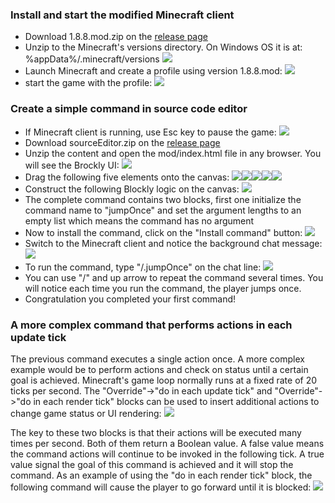 ### Install and start the modified Minecraft client
* Download 1.8.8.mod.zip on the [release page](../releases)
* Unzip to the Minecraft's versions directory. On Windows OS it is at: %appData%/.minecraft/versions
![](https://raw.githubusercontent.com/minecraftkids/minecraftOpenMod/master/doc/tutorial/mcInstall.JPG)
* Launch Minecraft and create a profile using version 1.8.8.mod:
![](https://raw.githubusercontent.com/minecraftkids/minecraftOpenMod/master/doc/tutorial/mcModProfile.JPG)
* start the game with the profile:
![](https://raw.githubusercontent.com/minecraftkids/minecraftOpenMod/master/doc/tutorial/mcLaunchMod.JPG)

### Create a simple command in source code editor
* If Minecraft client is running, use Esc key to pause the game:
![](https://raw.githubusercontent.com/minecraftkids/minecraftOpenMod/master/doc/tutorial/mcPaulsed.jpg)
* Download sourceEditor.zip on the [release page](../releases)
* Unzip the content and open the mod/index.html file in any browser. You will see the Brockly UI:
![](https://raw.githubusercontent.com/minecraftkids/minecraftOpenMod/master/doc/tutorial/blockClean.JPG)
* Drag the following five elements onto the canvas:
![](https://raw.githubusercontent.com/minecraftkids/minecraftOpenMod/master/doc/tutorial/blocklyInitializeCmd.JPG)![](https://raw.githubusercontent.com/minecraftkids/minecraftOpenMod/master/doc/tutorial/blocklyExecuteOnce.JPG)![](https://raw.githubusercontent.com/minecraftkids/minecraftOpenMod/master/doc/tutorial/blocklyTextString.JPG)![](https://raw.githubusercontent.com/minecraftkids/minecraftOpenMod/master/doc/tutorial/blocklyEmptyList.JPG)![](https://raw.githubusercontent.com/minecraftkids/minecraftOpenMod/master/doc/tutorial/blocklyJumpOnce.JPG)
* Construct the following Blockly logic on the canvas:
![](https://raw.githubusercontent.com/minecraftkids/minecraftOpenMod/master/doc/tutorial/jumpOnceComplete.JPG)
* The complete command contains two blocks, first one initialize the command name to "jumpOnce" and set the argument lengths to an empty list which means the command has no argument
* Now to install the command, click on the "Install command" button:
![](https://raw.githubusercontent.com/minecraftkids/minecraftOpenMod/master/doc/tutorial/blocklyInstallCmd.JPG)
* Switch to the Minecraft client and notice the background chat message:
![](https://raw.githubusercontent.com/minecraftkids/minecraftOpenMod/master/doc/tutorial/mcCommandLoaded.JPG)
* To run the command, type "/.jumpOnce" on the chat line:
![](https://raw.githubusercontent.com/minecraftkids/minecraftOpenMod/master/doc/tutorial/mcCmdInput.JPG)
* You can use "/" and up arrow to repeat the command several times. You will notice each time you run the command, the player jumps once. 
* Congratulation you completed your first command!

### A more complex command that performs actions in each update tick 

The previous command executes a single action once. A more complex example would be to perform actions and check on status until a certain goal is achieved. Minecraft's game loop normally runs at a fixed rate of 20 ticks per second. The "Override"->"do in each update tick" and "Override"->"do in each render tick" blocks can be used to insert additional actions to change game status or UI rendering:
![](https://raw.githubusercontent.com/minecraftkids/minecraftOpenMod/master/doc/tutorial/blockyTickOverrides.JPG)

The key to these two blocks is that their actions will be executed many times per second. Both of them return a Boolean value. A false value means the command actions will continue to be invoked in the following tick. A true value signal the goal of this command is achieved and it will stop the command. As an example of using the "do in each render tick" block, the following command will cause the player to go forward until it is blocked:
![](https://raw.githubusercontent.com/minecraftkids/minecraftOpenMod/master/doc/tutorial/goFwd.JPG)

